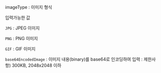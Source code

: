 imageType
: 이미지 형식

  입력가능한 값

  `JPG`
  : JPEG  이미지

  `PNG`
  : PNG 이미지

  `GIF`
  : GIF 이미지

  `base64EncodedImage`
  : 이미지 내용(binary)를 base64로 인코딩하여 입력
  : 제한사항) 300KB, 2048x2048 이하
